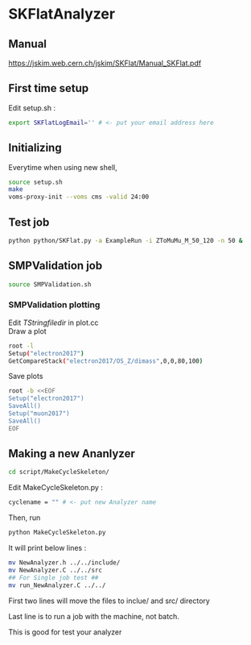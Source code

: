 # SKFlatAnalyzer

## Manual

https://jskim.web.cern.ch/jskim/SKFlat/Manual_SKFlat.pdf

## First time setup

Edit setup.sh :
```bash
export SKFlatLogEmail='' # <- put your email address here
```

## Initializing
Everytime when using new shell,
```bash
source setup.sh
make
voms-proxy-init --voms cms -valid 24:00
```

## Test job
```bash
python python/SKFlat.py -a ExampleRun -i ZToMuMu_M_50_120 -n 50 &
```

## SMPValidation job
```bash
source SMPValidation.sh
```

### SMPValidation plotting
Edit $TString filedir$ in plot.cc  
Draw a plot
```bash
root -l
Setup("electron2017")
GetCompareStack("electron2017/OS_Z/dimass",0,0,80,100)
```
Save plots
```bash
root -b <<EOF
Setup("electron2017")
SaveAll()
Setup("muon2017")
SaveAll()
EOF
```

## Making a new Ananlyzer
```bash
cd script/MakeCycleSkeleton/
```
Edit MakeCycleSkeleton.py :
```bash
cyclename = "" # <- put new Analyzer name
```
Then, run
```bash
python MakeCycleSkeleton.py
```
It will print below lines :
```bash
mv NewAnalyzer.h ../../include/
mv NewAnalyzer.C ../../src
## For Single job test ##
mv run_NewAnalyzer.C ../../
```
First two lines will move the files to inclue/ and src/ directory

Last line is to run a job with the machine, not batch.

This is good for test your analyzer
